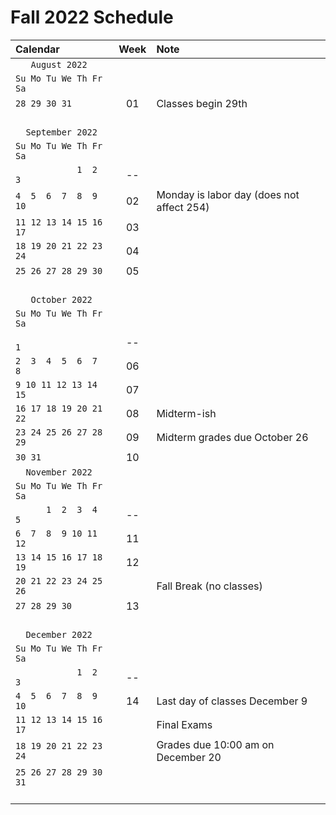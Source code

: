 # Fall 2022 Schedule

Calendar|Week|Note
:---|:---:|:--
`    August 2022      `| | 
`Su Mo Tu We Th Fr Sa `| | 
`28 29 30 31          `|01| Classes begin 29th 
`                     `| | 
`   September 2022    `| | 
`Su Mo Tu We Th Fr Sa `| | 
`             1  2  3 `|--| 
` 4  5  6  7  8  9 10 `|02| Monday is labor day (does not affect 254) 
`11 12 13 14 15 16 17 `|03| 
`18 19 20 21 22 23 24 `|04| 
`25 26 27 28 29 30    `|05| 
`                     `| | 
`    October 2022     `| | 
`Su Mo Tu We Th Fr Sa `| | 
`                   1 `|--| 
` 2  3  4  5  6  7  8 `|06| 
` 9 10 11 12 13 14 15 `|07| 
`16 17 18 19 20 21 22 `|08| Midterm-ish
`23 24 25 26 27 28 29 `|09| Midterm grades due October 26
`30 31                `|10| 
`   November 2022     `| | 
`Su Mo Tu We Th Fr Sa `| | 
`       1  2  3  4  5 `|--| 
` 6  7  8  9 10 11 12 `|11| 
`13 14 15 16 17 18 19 `|12| 
`20 21 22 23 24 25 26 `|| Fall Break (no classes)
`27 28 29 30          `|13| 
`                     `| | 
`   December 2022     `| | 
`Su Mo Tu We Th Fr Sa `|| 
`             1  2  3 `|--| 
` 4  5  6  7  8  9 10 `|14| Last day of classes December 9 
`11 12 13 14 15 16 17 `| | Final Exams
`18 19 20 21 22 23 24 `| | Grades due 10:00 am on December 20
`25 26 27 28 29 30 31 `| | 
`                     `| | 
